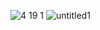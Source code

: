 ![4 19 1](https://cloud.githubusercontent.com/assets/16977501/14391995/ccf7a01a-fddc-11e5-8fb0-06a8aac285d1.png)
![untitled1](https://cloud.githubusercontent.com/assets/16977501/14391996/ce475532-fddc-11e5-9dd4-956b6f37b39b.png)

